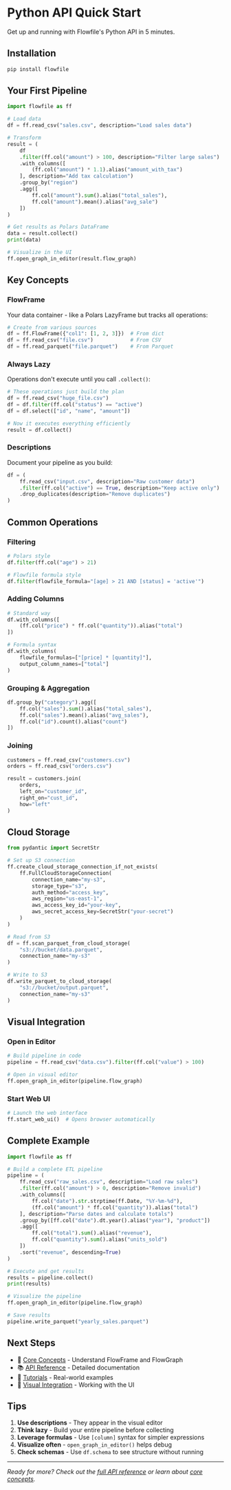 # Python API Quick Start

Get up and running with Flowfile's Python API in 5 minutes.

## Installation

```bash
pip install flowfile
```

## Your First Pipeline

```python
import flowfile as ff

# Load data
df = ff.read_csv("sales.csv", description="Load sales data")

# Transform
result = (
    df
    .filter(ff.col("amount") > 100, description="Filter large sales")
    .with_columns([
        (ff.col("amount") * 1.1).alias("amount_with_tax")
    ], description="Add tax calculation")
    .group_by("region")
    .agg([
        ff.col("amount").sum().alias("total_sales"),
        ff.col("amount").mean().alias("avg_sale")
    ])
)

# Get results as Polars DataFrame
data = result.collect()
print(data)

# Visualize in the UI
ff.open_graph_in_editor(result.flow_graph)
```

## Key Concepts

### FlowFrame
Your data container - like a Polars LazyFrame but tracks all operations:

```python
# Create from various sources
df = ff.FlowFrame({"col1": [1, 2, 3]})  # From dict
df = ff.read_csv("file.csv")            # From CSV
df = ff.read_parquet("file.parquet")    # From Parquet
```

### Always Lazy
Operations don't execute until you call `.collect()`:

```python
# These operations just build the plan
df = ff.read_csv("huge_file.csv")
df = df.filter(ff.col("status") == "active")
df = df.select(["id", "name", "amount"])

# Now it executes everything efficiently
result = df.collect()
```

### Descriptions
Document your pipeline as you build:

```python
df = (
    ff.read_csv("input.csv", description="Raw customer data")
    .filter(ff.col("active") == True, description="Keep active only")
    .drop_duplicates(description="Remove duplicates")
)
```

## Common Operations

### Filtering
```python
# Polars style
df.filter(ff.col("age") > 21)

# Flowfile formula style
df.filter(flowfile_formula="[age] > 21 AND [status] = 'active'")
```

### Adding Columns
```python
# Standard way
df.with_columns([
    (ff.col("price") * ff.col("quantity")).alias("total")
])

# Formula syntax
df.with_columns(
    flowfile_formulas=["[price] * [quantity]"],
    output_column_names=["total"]
)
```

### Grouping & Aggregation
```python
df.group_by("category").agg([
    ff.col("sales").sum().alias("total_sales"),
    ff.col("sales").mean().alias("avg_sales"),
    ff.col("id").count().alias("count")
])
```

### Joining
```python
customers = ff.read_csv("customers.csv")
orders = ff.read_csv("orders.csv")

result = customers.join(
    orders,
    left_on="customer_id",
    right_on="cust_id",
    how="left"
)
```

## Cloud Storage

```python
from pydantic import SecretStr

# Set up S3 connection
ff.create_cloud_storage_connection_if_not_exists(
    ff.FullCloudStorageConnection(
        connection_name="my-s3",
        storage_type="s3",
        auth_method="access_key",
        aws_region="us-east-1",
        aws_access_key_id="your-key",
        aws_secret_access_key=SecretStr("your-secret")
    )
)

# Read from S3
df = ff.scan_parquet_from_cloud_storage(
    "s3://bucket/data.parquet",
    connection_name="my-s3"
)

# Write to S3
df.write_parquet_to_cloud_storage(
    "s3://bucket/output.parquet",
    connection_name="my-s3"
)
```

## Visual Integration

### Open in Editor
```python
# Build pipeline in code
pipeline = ff.read_csv("data.csv").filter(ff.col("value") > 100)

# Open in visual editor
ff.open_graph_in_editor(pipeline.flow_graph)
```

### Start Web UI
```python
# Launch the web interface
ff.start_web_ui()  # Opens browser automatically
```

## Complete Example

```python
import flowfile as ff

# Build a complete ETL pipeline
pipeline = (
    ff.read_csv("raw_sales.csv", description="Load raw sales")
    .filter(ff.col("amount") > 0, description="Remove invalid")
    .with_columns([
        ff.col("date").str.strptime(ff.Date, "%Y-%m-%d"),
        (ff.col("amount") * ff.col("quantity")).alias("total")
    ], description="Parse dates and calculate totals")
    .group_by([ff.col("date").dt.year().alias("year"), "product"])
    .agg([
        ff.col("total").sum().alias("revenue"),
        ff.col("quantity").sum().alias("units_sold")
    ])
    .sort("revenue", descending=True)
)

# Execute and get results
results = pipeline.collect()
print(results)

# Visualize the pipeline
ff.open_graph_in_editor(pipeline.flow_graph)

# Save results
pipeline.write_parquet("yearly_sales.parquet")
```

## Next Steps

- 📖 [Core Concepts](concepts/design-concepts.md) - Understand FlowFrame and FlowGraph
- 📚 [API Reference](reference/) - Detailed documentation
- 🎯 [Tutorials](tutorials/) - Real-world examples
- 🔄 [Visual Integration](reference/visual-ui.md) - Working with the UI

## Tips

1. **Use descriptions** - They appear in the visual editor
2. **Think lazy** - Build your entire pipeline before collecting
3. **Leverage formulas** - Use `[column]` syntax for simpler expressions
4. **Visualize often** - `open_graph_in_editor()` helps debug
5. **Check schemas** - Use `df.schema` to see structure without running

---

*Ready for more? Check out the [full API reference](reference/) or learn about [core concepts](concepts/design-concepts.md).*
